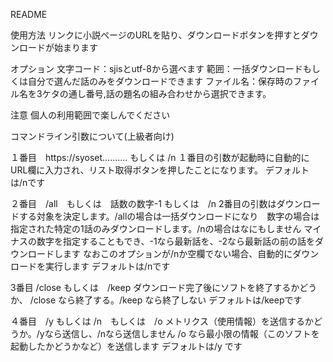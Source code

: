 ﻿README

使用方法
リンクに小説ページのURLを貼り、ダウンロードボタンを押すとダウンロードが始まります

オプション
文字コード：sjisとutf-8から選べます
範囲：一括ダウンロードもしくは自分で選んだ話のみをダウンロードできます
ファイル名：保存時のファイル名を3ケタの通し番号,話の題名の組み合わせから選択できます。

注意
個人の利用範囲で楽しんでください


コマンドライン引数について(上級者向け)

１番目　https://syoset..........  もしくは /n
１番目の引数が起動時に自動的にURL欄に入力され、リスト取得ボタンを押したことになります。
デフォルトは/nです

２番目　/all　もしくは　話数の数字-1 もしくは　/n
2番目の引数はダウンロードする対象を決定します。/allの場合は一括ダウンロードになり　数字の場合は指定された特定の1話のみダウンロードします。/nの場合はなにもしません
マイナスの数字を指定することもでき、-1なら最新話を、-2なら最新話の前の話をダウンロードします
なおこのオプションが/nか空欄でない場合、自動的にダウンロードを実行します
デフォルトは/nです

3番目 /close もしくは　/keep
ダウンロード完了後にソフトを終了するかどうか、
/close なら終了する。/keep なら終了しない
デフォルトは/keepです

４番目　/y もしくは /n　もしくは　/o
メトリクス（使用情報）を送信するかどうか。/yなら送信し、/nなら送信しません /o なら最小限の情報（このソフトを起動したかどうかなど）を送信します
デフォルトは/y です
